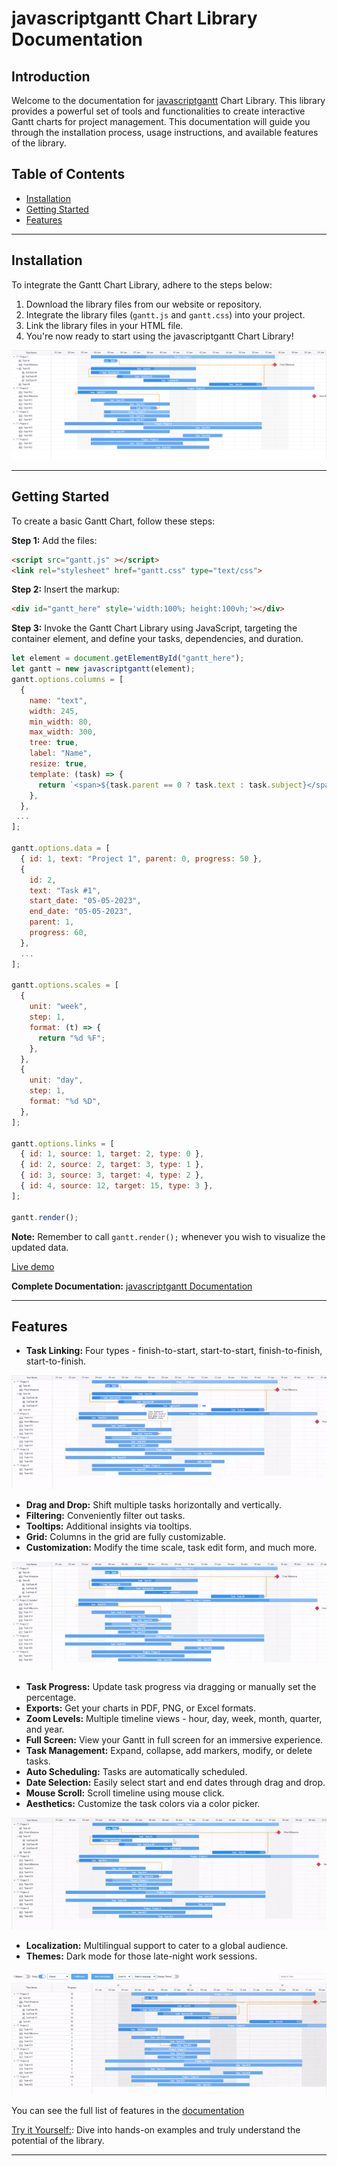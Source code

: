 # javascriptgantt Chart Library Documentation  
  

## Introduction  
Welcome to the documentation for [javascriptgantt](https://sunilsolankiji.github.io/jsgantt/) Chart Library. This library provides a powerful set of tools and functionalities to create interactive Gantt charts for project management. This documentation will guide you through the installation process, usage instructions, and available features of the library.   
  

## Table of Contents 
- [Installation](#installation)
- [Getting Started](#getting-started) 
- [Features](#features)   
    
---  
  
<a name="installation"></a>
## Installation   
  
To integrate the Gantt Chart Library, adhere to the steps below:  
  
  1. Download the library files from our website or repository.  
  2. Integrate the library files (`gantt.js` and `gantt.css`) into your project.  
  3. Link the library files in your HTML file.  
  4. You're now ready to start using the javascriptgantt Chart Library!    

<a href="https://sunilsolankiji.github.io/jsgantt/">
  <img src="./src/assets/images/jsgantt-screenshot.png">
</a>    
  
---  
  
<a name="getting-started"></a>
## Getting Started ##
To create a basic Gantt Chart, follow these steps:     

**Step 1:** Add the files:   
~~~html
<script src="gantt.js" ></script>
<link rel="stylesheet" href="gantt.css" type="text/css">
~~~  

**Step 2:** Insert the markup:  
~~~html
<div id="gantt_here" style='width:100%; height:100vh;'></div>
~~~  

**Step 3:** Invoke the Gantt Chart Library using JavaScript, targeting the container element, and define your tasks, dependencies, and duration.  

~~~js
let element = document.getElementById("gantt_here"); 
let gantt = new javascriptgantt(element);  
gantt.options.columns = [
  {
    name: "text",
    width: 245,
    min_width: 80,
    max_width: 300,
    tree: true,
    label: "Name",
    resize: true,
    template: (task) => {
      return `<span>${task.parent == 0 ? task.text : task.subject}</span>`;
    },
  },
 ...
];

gantt.options.data = [
  { id: 1, text: "Project 1", parent: 0, progress: 50 },
  {
    id: 2,
    text: "Task #1",
    start_date: "05-05-2023",
    end_date: "05-05-2023",
    parent: 1,
    progress: 60,
  },
  ...
];

gantt.options.scales = [
  {
    unit: "week",
    step: 1,
    format: (t) => {
      return "%d %F";
    },
  },
  {
    unit: "day",
    step: 1,
    format: "%d %D",
  },
];

gantt.options.links = [
  { id: 1, source: 1, target: 2, type: 0 },
  { id: 2, source: 2, target: 3, type: 1 },
  { id: 3, source: 3, target: 4, type: 2 },
  { id: 4, source: 12, target: 15, type: 3 },
];  

gantt.render();
~~~   

**Note:** Remember to call `gantt.render();` whenever you wish to visualize the updated data.  

[Live demo](https://sunilsolankiji.github.io/jsgantt/)      

**Complete Documentation:** [javascriptgantt Documentation](./docs/Gantt-Chart-Documentation.pdf)  
  
  ---  
  
<a name="features"></a>
## Features     

  * **Task Linking:** Four types - finish-to-start, start-to-start, finish-to-finish, start-to-finish.      

  <a href="https://sunilsolankiji.github.io/jsgantt/">
    <img src="./src/assets/images/links.gif">
  </a>  

  * **Drag and Drop:** Shift multiple tasks horizontally and vertically.    
  * **Filtering:** Conveniently filter out tasks.    
  * **Tooltips:** Additional insights via tooltips.  
  * **Grid:** Columns in the grid are fully customizable.  
  * **Customization:** Modify the time scale, task edit form, and much more.    
    
  <a href="https://sunilsolankiji.github.io/jsgantt/">
    <img src="./src/assets/images/popup.gif">
  </a>   

  * **Task Progress:** Update task progress via dragging or manually set the percentage.    
  * **Exports:** Get your charts in PDF, PNG, or Excel formats.    
  * **Zoom Levels:** Multiple timeline views - hour, day, week, month, quarter, and year.  
  * **Full Screen:** View your Gantt in full screen for an immersive experience.    
  * **Task Management:** Expand, collapse, add markers, modify, or delete tasks.     
  * **Auto Scheduling:** Tasks are automatically scheduled.   
  * **Date Selection:** Easily select start and end dates through drag and drop. 
  * **Mouse Scroll:** Scroll timeline using mouse click.   
  * **Aesthetics:** Customize the task colors via a color picker.   

  <a href="https://sunilsolankiji.github.io/jsgantt/">
    <img src="./src/assets/images/taskColor.gif">
  </a>       
    
  * **Localization:** Multilingual support to cater to a global audience.   
  * **Themes:** Dark mode for those late-night work sessions.  

  <a href="https://sunilsolankiji.github.io/jsgantt/">
    <img src="./src/assets/images/theme.gif">
  </a>  
  
  You can see the full list of features in the [documentation](./docs/Gantt-Chart-Documentation.pdf)   
    
        
  [Try it Yourself:](https://stackblitz.com/edit/js-bdaa47?file=index.js): Dive into hands-on examples and truly understand the potential of the library.    
    
  ---

